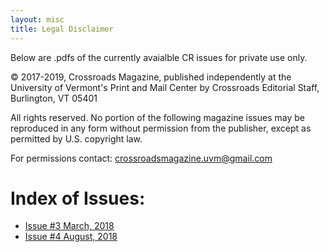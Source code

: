 ```yaml
---
layout: misc
title: Legal Disclaimer
---
```


Below are .pdfs of the currently avaialble CR issues for private use only.

© 2017-2019, Crossroads Magazine, published independently at the University of Vermont's Print and Mail Center by Crossroads Editorial Staff, Burlington, VT 05401

All rights reserved. No portion of the following magazine issues may be reproduced in any form without permission from the publisher, except as permitted by U.S. copyright law. 

For permissions contact: crossroadsmagazine.uvm@gmail.com

<h1> Index of Issues: </h1>

* <a href="../assets/copies/2018-3_Issue3.pdf" download="2018-3_Issue3.pdf">Issue #3 March, 2018</a>
* <a href="../assets/copies/2018-8_Issue4.pdf" download="2018-8_Issue4.pdf">Issue #4 August, 2018</a>

